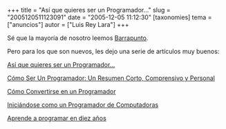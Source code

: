 +++
title = "Así que quieres ser un Programador..."
slug = "2005120511123091"
date = "2005-12-05 11:12:30"
[taxonomies]
tema = ["anuncios"]
autor = ["Luis Rey Lara"]
+++

  

Sé que la mayoría de nosotro leemos
[Barrapunto](http://barrapunto.com/).

Pero para los que son nuevos, les dejo una serie de artículos muy
buenos:

<!-- more -->
[Así que quieres ser un
Programador...](http://galeon.hispavista.com/neoprogramadores/sywtbap.htm)

[Cómo Ser Un Programador: Un Resumen Corto, Comprensivo y
Personal](http://galeon.hispavista.com/neoprogramadores/how2bap.htm)

[Cómo Convertirse en un
Programador](http://galeon.hispavista.com/neoprogramadores/proghow2.htm)

[Iniciándose como un Programador de
Computadoras](http://galeon.hispavista.com/neoprogramadores/icupdc.htm)

[Aprende a programar en diez
años](http://www.lawebdejm.com/prog/uml/aprende.html)

